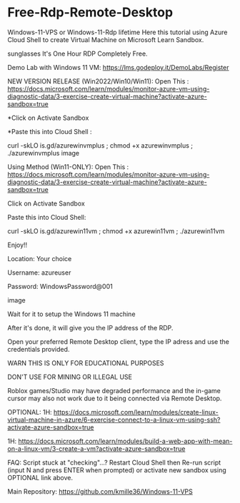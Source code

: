 # Free-Rdp-Remote-Desktop
Windows-11-VPS or Windows-11-Rdp lifetime
Here this tutorial using Azure Cloud Shell to create Virtual Machine on Microsoft Learn Sandbox.

sunglasses It's One Hour RDP Completely Free.

Demo Lab with Windows 11 VM: https://lms.godeploy.it/DemoLabs/Register

NEW VERSION RELEASE (Win2022/Win10/Win11):
Open This : https://docs.microsoft.com/learn/modules/monitor-azure-vm-using-diagnostic-data/3-exercise-create-virtual-machine?activate-azure-sandbox=true

*Click on Activate Sandbox

*Paste this into Cloud Shell :

curl -skLO is.gd/azurewinvmplus ; chmod +x azurewinvmplus ; ./azurewinvmplus
image

Using Method (Win11-ONLY):
Open This : https://docs.microsoft.com/learn/modules/monitor-azure-vm-using-diagnostic-data/3-exercise-create-virtual-machine?activate-azure-sandbox=true

Click on Activate Sandbox

Paste this into Cloud Shell:

 curl -skLO is.gd/azurewin11vm ; chmod +x azurewin11vm ; ./azurewin11vm
 
Enjoy!!

Location: Your choice

Username: azureuser

Password: WindowsPassword@001

image

Wait for it to setup the Windows 11 machine

After it's done, it will give you the IP address of the RDP.

Open your preferred Remote Desktop client, type the IP adress and use the credentials provided.

WARN
THIS IS ONLY FOR EDUCATIONAL PURPOSES

DON'T USE FOR MINING OR ILLEGAL USE

Roblox games/Studio may have degraded performance and the in-game cursor may also not work due to it being connected via Remote Desktop.

OPTIONAL:
1H: https://docs.microsoft.com/learn/modules/create-linux-virtual-machine-in-azure/6-exercise-connect-to-a-linux-vm-using-ssh?activate-azure-sandbox=true

1H: https://docs.microsoft.com/learn/modules/build-a-web-app-with-mean-on-a-linux-vm/3-create-a-vm?activate-azure-sandbox=true

FAQ: Script stuck at "checking"...? Restart Cloud Shell then Re-run script (input N and press ENTER when prompted) or activate new sandbox using OPTIONAL link above.

Main Repository: https://github.com/kmille36/Windows-11-VPS
